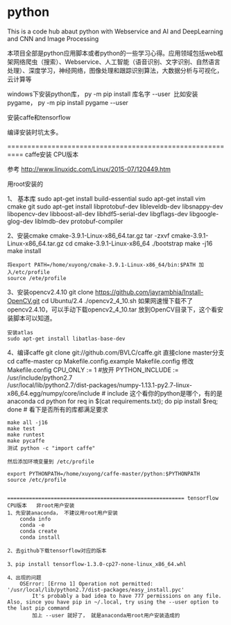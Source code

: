 # python
This is a code hub abaut python with  Webservice and AI and DeepLearning and CNN and Image Processing

本项目全部是python应用脚本或者python的一些学习心得。应用领域包括web框架网络爬虫（搜索）、Webservice、人工智能（语音识别、文字识别、自然语言处理）、深度学习，神经网络，图像处理和跟踪识别算法，大数据分析与可视化，云计算等


windows下安装python库， py -m pip install 库名字 --user
  比如安装pygame， py -m pip install pygame --user

 
 
安装caffe和tensorflow

编译安装时坑太多。

========================================================== caffe安装  CPU版本

参考 http://www.linuxidc.com/Linux/2015-07/120449.htm


用root安装的

1、 基本库 
    sudo apt-get install build-essential 
    sudo apt-get install vim cmake git
    sudo apt-get install libprotobuf-dev libleveldb-dev libsnappy-dev libopencv-dev libboost-all-dev libhdf5-serial-dev libgflags-dev libgoogle-glog-dev liblmdb-dev protobuf-compiler
     
2、安装cmake
    cmake-3.9.1-Linux-x86_64.tar.gz
    tar -zxvf cmake-3.9.1-Linux-x86_64.tar.gz
    cd cmake-3.9.1-Linux-x86_64
    ./bootstrap 
    make -j16
    make install
    
    将export PATH=/home/xuyong/cmake-3.9.1-Linux-x86_64/bin:$PATH 加入/etc/profile 
    source /ete/profile
    
3、安装opencv2.4.10
    git clone https://github.com/jayrambhia/Install-OpenCV.git
    cd Ubuntu/2.4
    ./opencv2_4_10.sh
    如果网速慢下载不了opencv2.4.10，可以手动下载opencv2_4_10.tar 放到OpenCV目录下，这个看安装脚本可以知道。
    
    安装atlas
    sudo apt-get install libatlas-base-dev 
    
4、编译caffe
    git clone git://github.com/BVLC/caffe.git 直接clone master分支
    cd caffe-master
    cp Makefile.config.example Makefile.config
    修改Makefile.config
        CPU_ONLY := 1 #放开
        PYTHON_INCLUDE := /usr/include/python2.7 \
            /usr/local/lib/python2.7/dist-packages/numpy-1.13.1-py2.7-linux-x86_64.egg/numpy/core/include   # include 这个看你的python是哪个，有的是anaconda
    cd python 
    for req in $(cat requirements.txt); do pip install $req; done # 看下是否所有的库都满足要求
    
    make all -j16
    make test
    make runtest
    make pycaffe
    测试 python -c "import caffe"
    
    然后添加环境变量到 /etc/profile
    
    export PYTHONPATH=/home/xuyong/caffe-master/python:$PYTHONPATH 
    source /etc/profile
    

    ========================================================= tensorflow CPU版本   非root用户安装
    1、先安装anaconda， 不建议用root用户安装
        conda info
        conda -e
        conda create
        conda install
        
    2、去github下载tensorflow对应的版本
    
    3、pip install tensorflow-1.3.0-cp27-none-linux_x86_64.whl 
       
    4、出现的问题   
        OSError: [Errno 1] Operation not permitted: '/usr/local/lib/python2.7/dist-packages/easy_install.pyc'
            It's probably a bad idea to have 777 permissions on any file. Also, since you have pip in ~/.local, try using the --user option to the last pip command
            加上 --user 就好了， 就是anaconda用root用户安装造成的